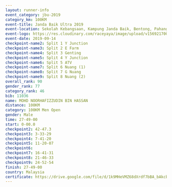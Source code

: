 ```yaml
---
layout: runner-info 
event_category: jbu-2019 
category_km: 100KM 
event-title: Janda Baik Ultra 2019  
event-location: Sekolah Kebangsaan, Kampung Janda Baik, Bentong, Pahang, Malaysia 
event-logo: https://res.cloudinary.com/raceyaya/image/upload/v1569217009/logo/janda-baik_vch1pc.jpg 
event-date: 2019-09-14 
checkpoint-name2: Split 1 Y Junction 
checkpoint-name3: Split 2 E Farm 
checkpoint-name4: Split 3 Genting 
checkpoint-name5: Split 4 Y Junction 
checkpoint-name6: Split 5 ATV 
checkpoint-name7: Split 6 Nuang (1) 
checkpoint-name8: Split 7 G Nuang 
checkpoint-name9: Split 8 Nuang (2) 
overall_rank: 90
gender_rank: 77
category_rank: 46
bib: 11036
name: MOHD NOORHAFIZZUDIN BIN HASSAN
distance: 100KM
category: 100KM Men Open
gender: Male
time: 27-49-00
start: 0-00.0
checkpoint2: 42-47.3
checkpoint3: 3-33-29
checkpoint4: 7-41-20
checkpoint5: 11-20-07
checkpoint6: 
checkpoint7: 16-41-31
checkpoint8: 21-46-33
checkpoint9: 24-52-54
finish: 27-49-00
country: Malaysia
certificate: https://drive.google.com/file/d/1k9MHeVMZ68dXrdf7bBA_bAkcbUo7jVAE/view?usp=sharing
---
```

